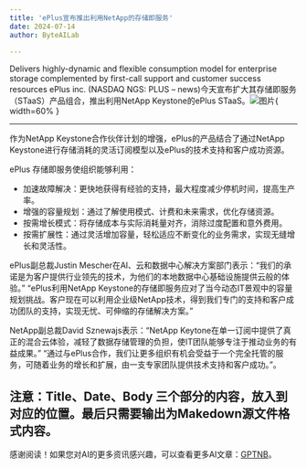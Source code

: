 ```yaml
---
title: 'ePlus宣布推出利用NetApp的存储即服务'
date: 2024-07-14
author: ByteAILab

---
```


Delivers highly-dynamic and flexible consumption model for enterprise storage complemented by first-call support and customer success resources
ePlus inc. (NASDAQ NGS: PLUS – news)今天宣布扩大其存储即服务（STaaS）产品组合，推出利用NetApp Keystone的ePlus STaaS。![图片](https://ai-techpark.com/wp-content/uploads/2024/07/ePlus-960x540.jpg){ width=60% }

---
作为NetApp Keystone合作伙伴计划的增强，ePlus的产品结合了通过NetApp Keystone进行存储消耗的灵活订阅模型以及ePlus的技术支持和客户成功资源。

ePlus 存储即服务使组织能够利用：
- 加速故障解决：更快地获得有经验的支持，最大程度减少停机时间，提高生产率。
- 增强的容量规划：通过了解使用模式、计费和未来需求，优化存储资源。
- 按需增长模式：将存储成本与实际消耗量对齐，消除过度配置和意外费用。
- 按需扩展性：通过灵活增加容量，轻松适应不断变化的业务需求，实现无缝增长和灵活性。

ePlus副总裁Justin Mescher在AI、云和数据中心解决方案部门表示：“我们的承诺是为客户提供行业领先的技术，为他们的本地数据中心基础设施提供云般的体验。” “ePlus利用NetApp Keystone的存储即服务应对了当今动态IT景观中的容量规划挑战。客户现在可以利用企业级NetApp技术，得到我们专门的支持和客户成功团队的支持，实现无忧、可伸缩的存储解决方案。”

NetApp副总裁David Sznewajs表示：“NetApp Keytone在单一订阅中提供了真正的混合云体验，减轻了数据存储管理的负担，使IT团队能够专注于推动业务的有益成果。” “通过与ePlus合作，我们让更多组织有机会受益于一个完全托管的服务，可随着业务的增长和扩展，由一支专家团队提供技术支持和客户成功。”。

注意：Title、Date、Body 三个部分的内容，放入到对应的位置。最后只需要输出为Makedown源文件格式内容。
---
感谢阅读！如果您对AI的更多资讯感兴趣，可以查看更多AI文章：[GPTNB](https://gptnb.com)。